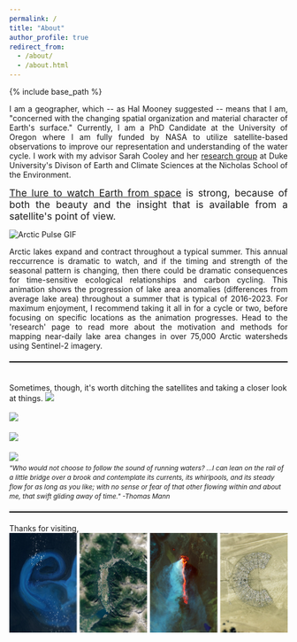 ```yaml
---
permalink: /
title: "About"
author_profile: true
redirect_from: 
  - /about/
  - /about.html
---
```


{% include base_path %}
<p align="justify">
I am a geographer, which -- as Hal Mooney suggested -- means that I am, "concerned with the changing spatial organization and material character of Earth's surface."  Currently, I am a PhD Candidate at the University of Oregon where I am fully funded by NASA to utilize satellite-based observations to improve our representation and understanding of the water cycle. I work with my advisor Sarah Cooley and her <a href="https://sites.duke.edu/coollab/" target="_blank">research group</a> at Duke University's Divison of Earth and Climate Sciences at the Nicholas School of the Environment.</p>

<p align="justify">
<span style="font-size:1.25em;"><a href="/files/Earth-from-Space.pdf"> The lure to watch Earth from space</a> is strong, because of both the beauty and the insight that is available from a satellite's point of view. </span></p>

<img src="/images/anom_z_12_circle.gif" alt="Arctic Pulse GIF">

<p align="justify"><span style="font-size:1.0em;"> Arctic lakes expand and contract throughout a typical summer. This annual reccurrence is dramatic to watch, and if the timing and strength of the seasonal pattern is changing, then there could be dramatic consequences for time-sensitive ecological relationships and carbon cycling. This animation shows the progression of lake area anomalies (differences from average lake area) throughout a summer that is typical of 2016-2023. For maximum enjoyment, I recommend taking it all in for a cycle or two, before focusing on specific locations as the animation progresses. Head to the 'research' page to read more about the motivation and methods for mapping near-daily lake area changes in over 75,000 Arctic watersheds using Sentinel-2 imagery.</span>
</p>

<hr style="height: 2px; background-color: black; border: none; margin: 20px 0;">
<br/>
<span style="font-size:1.0em;"> Sometimes, though, it's worth ditching the satellites and taking a closer look at things.</span>
<img src= '/images/chile/confluence_BW1.jpg'>
<br/><br/>
<img src='/images/sweetCreekBanner2.jpg' > 
<br/><br/>
<img src='/images/AlaskaBasin2.jpg' > 
<br/><br/>
<img src='/images/rioFigueroabanner.jpg' > 
<br/>
<span style="font-size:0.85em;"><em>"Who would not choose to follow the sound of running waters? ...I can lean on the rail of a little bridge over a brook and contemplate its currents, its whirlpools, and its steady flow for as long as you like; with no sense or fear of that other flowing within and about me, that swift gliding away of time." -Thomas Mann</em> 
</span>
<hr style="height: 2px; background-color: black; border: none; margin: 20px 0;">
Thanks for visiting,<br/>
<img src="/images/Eric.png" style="display: block; margin: 0; padding: 0;">
